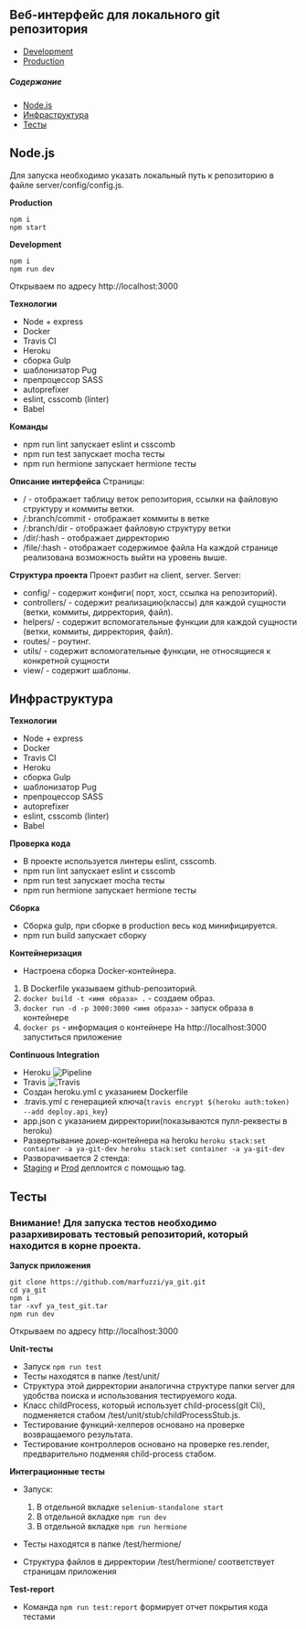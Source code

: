 Веб-интерфейс для локального git репозитория
---------------------

* [Development](https://ya-git-dev.herokuapp.com/)
* [Production](https://ya-git-prod.herokuapp.com/)


##### Содержание
* [Node.js](#node)
* [Инфраструктура](#infrastructure)
* [Тесты](#tests)

<a name="node"><h2>Node.js</h2></a>

Для запуска необходимо указать локальный путь к репозиторию в файле server/config/config.js.

**Production**
```
npm i
npm start
```
**Development**
```
npm i
npm run dev
```
Открываем по адресу http://localhost:3000

**Технологии**
* Node + express
* Docker
* Travis CI
* Heroku
* сборка Gulp
* шаблонизатор Pug
* препроцессор SASS
* autoprefixer
* eslint, csscomb (linter)
* Babel

**Команды**
* npm run lint запускает eslint и csscomb
* npm run test запускает mocha тесты
* npm run hermione запускает hermione тесты

**Описание интерфейса**
Страницы:
* / - отображает таблицу веток репозитория, ссылки на файловую структуру и коммиты ветки.
* /:branch/commit - отображает коммиты в ветке
* /:branch/dir - отображает файловую структуру ветки
* /dir/:hash - отображает дирректорию
* /file/:hash - отображает содержимое файла
На каждой странице реализована возможность выйти на уровень выше.

**Структура проекта**
Проект разбит на client, server.
Server:
* config/ - содержит конфиги( порт, хост, ссылка на репозиторий).
* controllers/ - содержит реализацию(классы) для каждой сущности (ветки, коммиты, дирректория, файл).
* helpers/ - содержит вспомогательные функции для каждой сущности (ветки, коммиты, дирректория, файл).
* routes/ - роутинг.
* utils/ - содержит вспомогательные функции, не относящиеся к конкретной сущности
* view/ - содержит шаблоны.

<a name="infrastructure"><h2>Инфраструктура</h2></a>

**Технологии**
* Node + express
* Docker
* Travis CI
* Heroku
* сборка Gulp
* шаблонизатор Pug
* препроцессор SASS
* autoprefixer
* eslint, csscomb (linter)
* Babel

**Проверка кода**
* В проекте используется линтеры eslint, csscomb.
* npm run lint запускает eslint и csscomb
* npm run test запускает mocha тесты
* npm run hermione запускает hermione тесты

**Сборка**
* Сборка gulp, при сборке в production весь код минифицируется.
* npm run build запускает сборку

**Контейнеризация**
* Настроена сборка Docker-контейнера.
1. В Dockerfile указываем github-репозиторий.
2. ```docker build -t <имя образа> .``` - создаем образ.
3. ```docker run -d -p 3000:3000 <имя образа>``` - запуск образа в контейнере
4. ```docker ps``` - информация о контейнере
На http://localhost:3000 запуститься приложение

**Continuous Integration**
* Heroku
![Pipeline](https://user-images.githubusercontent.com/1997759/38068450-dc1324c4-3319-11e8-8d8e-642f5999856c.png)
* Travis
![Travis](https://user-images.githubusercontent.com/1997759/38068444-d1a29132-3319-11e8-9d23-52d41cb72900.png)
* Создан heroku.yml с указанием Dockerfile
* .travis.yml c генерацией ключа(```travis encrypt $(heroku auth:token) --add deploy.api_key```)
* app.json с указанием дирректории(показываются пулл-реквесты в heroku)
* Развертывание докер-контейнера на heroku
```heroku stack:set container -a ya-git-dev heroku stack:set container -a ya-git-dev```
* Разворачивается 2 стенда:
* [Staging](https://ya-git-dev.herokuapp.com/) и [Prod](https://ya-git-prod.herokuapp.com/) деплоится с помощью tag.

<a name="tests"><h2>Тесты</h2></a>

### Внимание! Для запуска тестов необходимо разархивировать тестовый репозиторий, который находится в корне проекта.

**Запуск приложения**
```
git clone https://github.com/marfuzzi/ya_git.git
cd ya_git
npm i
tar -xvf ya_test_git.tar
npm run dev
```
Открываем по адресу http://localhost:3000

**Unit-тесты**
* Запуск ```npm run test```
* Тесты находятся в папке /test/unit/
* Структура этой дирректории аналогична структуре папки server для удобства поиска и использования тестируемого кода.
* Класс childProcess, который использует child-process(git Cli), подменяется стабом /test/unit/stub/childProcessStub.js.
* Тестирование функций-хелперов основано на проверке возвращаемого результата.
* Тестирование контроллеров основано на проверке res.render, предварительно подменяя child-process стабом.

**Интеграционные тесты**
* Запуск:
    1. В отдельной вкладке ```selenium-standalone start```
    2. В отдельной вкладке ```npm run dev```
    3. В отдельной вкладке ```npm run hermione```

* Тесты находятся в папке /test/hermione/
* Структура файлов в дирректории /test/hermione/ соответствует страницам приложения

**Test-report**
* Команда `npm run test:report` формирует отчет покрытия кода тестами

